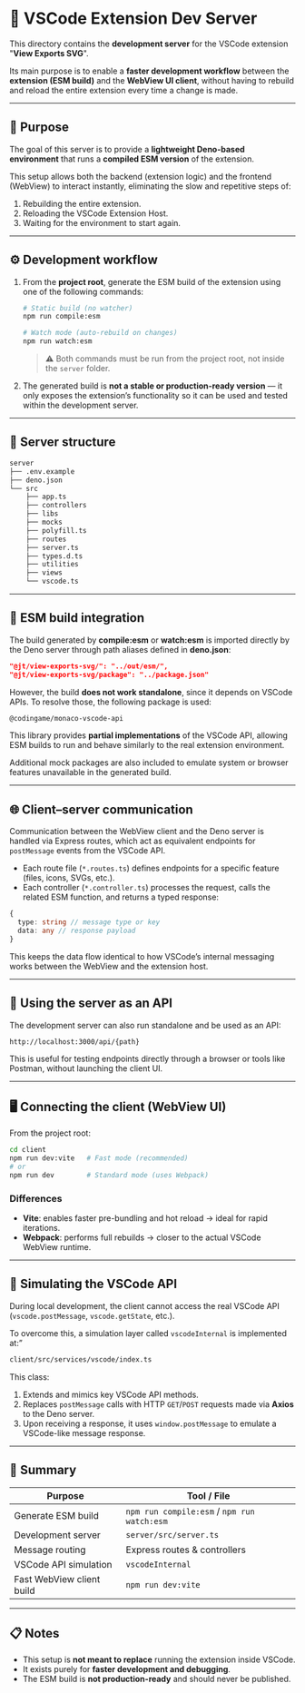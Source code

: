 # 🧩 VSCode Extension Dev Server

This directory contains the **development server** for the VSCode extension "**View Exports SVG**".

Its main purpose is to enable a **faster development workflow** between the **extension (ESM build)** and the **WebView UI client**, without having to rebuild and reload the entire extension every time a change is made.

---

## 🚀 Purpose

The goal of this server is to provide a **lightweight Deno-based environment** that runs a **compiled ESM version** of the extension.

This setup allows both the backend (extension logic) and the frontend (WebView) to interact instantly, eliminating the slow and repetitive steps of:

1. Rebuilding the entire extension.
2. Reloading the VSCode Extension Host.
3. Waiting for the environment to start again.

---

## ⚙️ Development workflow

1. From the **project root**, generate the ESM build of the extension using one of the following commands:

   ```bash
   # Static build (no watcher)
   npm run compile:esm

   # Watch mode (auto-rebuild on changes)
   npm run watch:esm
   ```

   > ⚠️ Both commands must be run from the project root, not inside the `server` folder.

2. The generated build is **not a stable or production-ready version** — it only exposes the extension’s functionality so it can be used and tested within the development server.

---

## 🧱 Server structure

```bash
server
├── .env.example
├── deno.json
└── src
    ├── app.ts
    ├── controllers
    ├── libs
    ├── mocks
    ├── polyfill.ts
    ├── routes
    ├── server.ts
    ├── types.d.ts
    ├── utilities
    ├── views
    └── vscode.ts
```

---

## 🧩 ESM build integration

The build generated by **compile:esm** or **watch:esm** is imported directly by the Deno server through path aliases defined in **deno.json**:

```json
"@jt/view-exports-svg/": "../out/esm/",
"@jt/view-exports-svg/package": "../package.json"
```

However, the build **does not work standalone**, since it depends on VSCode APIs.
To resolve those, the following package is used:

```bash
@codingame/monaco-vscode-api
```

This library provides **partial implementations** of the VSCode API, allowing ESM builds to run and behave similarly to the real extension environment.

Additional mock packages are also included to emulate system or browser features unavailable in the generated build.

---

## 🌐 Client–server communication

Communication between the WebView client and the Deno server is handled via Express routes, which act as equivalent endpoints for `postMessage` events from the VSCode API.

- Each route file (`*.routes.ts`) defines endpoints for a specific feature (files, icons, SVGs, etc.).
- Each controller (`*.controller.ts`) processes the request, calls the related ESM function, and returns a typed response:

```ts
{
  type: string // message type or key
  data: any // response payload
}
```

This keeps the data flow identical to how VSCode’s internal messaging works between the WebView and the extension host.

---

## 🧠 Using the server as an API

The development server can also run standalone and be used as an API:

```bash
http://localhost:3000/api/{path}
```

This is useful for testing endpoints directly through a browser or tools like Postman, without launching the client UI.

---

## 🖥️ Connecting the client (WebView UI)

From the project root:

```bash
cd client
npm run dev:vite   # Fast mode (recommended)
# or
npm run dev        # Standard mode (uses Webpack)
```

### Differences

- **Vite**: enables faster pre-bundling and hot reload → ideal for rapid iterations.
- **Webpack**: performs full rebuilds → closer to the actual VSCode WebView runtime.

---

## 🔌 Simulating the VSCode API

During local development, the client cannot access the real VSCode API (`vscode.postMessage`, `vscode.getState`, etc.).

To overcome this, a simulation layer called `vscodeInternal` is implemented at:”

```bash
client/src/services/vscode/index.ts
```

This class:

1. Extends and mimics key VSCode API methods.
2. Replaces `postMessage` calls with HTTP `GET`/`POST` requests made via **Axios** to the Deno server.
3. Upon receiving a response, it uses `window.postMessage` to emulate a VSCode-like message response.

---

## 🧪 Summary

| Purpose                   | Tool / File                                 |
| ------------------------- | ------------------------------------------- |
| Generate ESM build        | `npm run compile:esm` / `npm run watch:esm` |
| Development server        | `server/src/server.ts`                      |
| Message routing           | Express routes & controllers                |
| VSCode API simulation     | `vscodeInternal`                            |
| Fast WebView client build | `npm run dev:vite`                          |

---

## 📋 Notes

- This setup is **not meant to replace** running the extension inside VSCode.
- It exists purely for **faster development and debugging**.
- The ESM build is **not production-ready** and should never be published.
